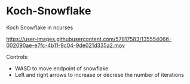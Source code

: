 # Koch-Snowflake
Koch Snowflake in ncurses

https://user-images.githubusercontent.com/57817583/135554066-002090ae-e7fc-4b11-9c04-9de021d335a2.mov

Controls:
 - WASD to move endpoint of snowflake
 - Left and right arrows to increase or decrese the number of iterations
